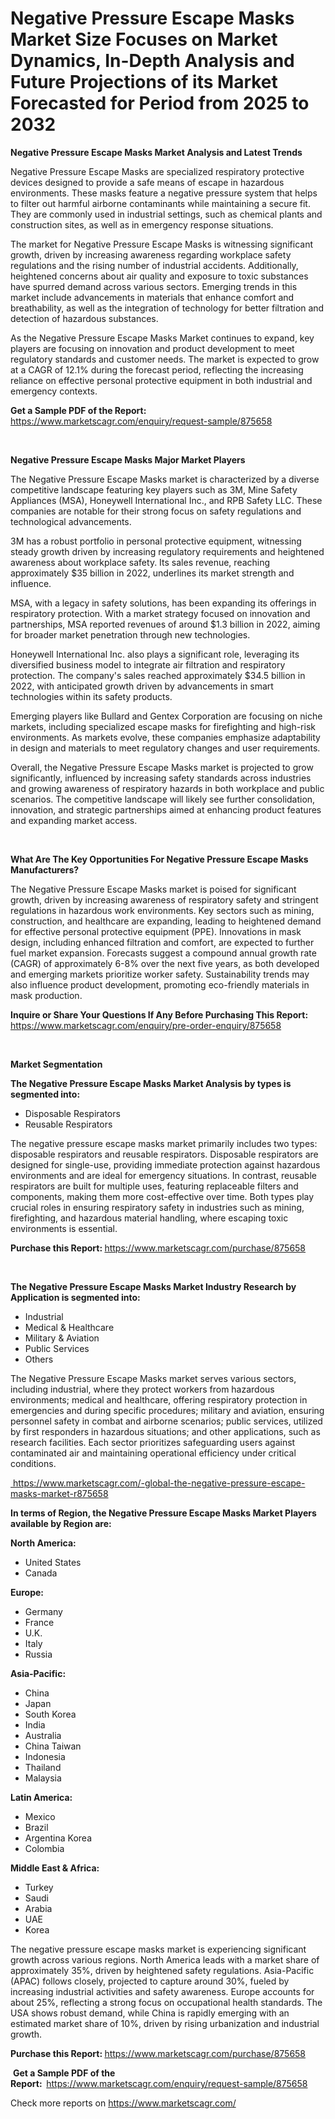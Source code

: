 <p><h1>Negative Pressure Escape Masks Market Size Focuses on Market Dynamics, In-Depth Analysis and Future Projections of its Market Forecasted for Period from 2025 to 2032</h1></p><p><strong>Negative Pressure Escape Masks Market Analysis and Latest Trends</strong></p>
<p><p>Negative Pressure Escape Masks are specialized respiratory protective devices designed to provide a safe means of escape in hazardous environments. These masks feature a negative pressure system that helps to filter out harmful airborne contaminants while maintaining a secure fit. They are commonly used in industrial settings, such as chemical plants and construction sites, as well as in emergency response situations.</p><p>The market for Negative Pressure Escape Masks is witnessing significant growth, driven by increasing awareness regarding workplace safety regulations and the rising number of industrial accidents. Additionally, heightened concerns about air quality and exposure to toxic substances have spurred demand across various sectors. Emerging trends in this market include advancements in materials that enhance comfort and breathability, as well as the integration of technology for better filtration and detection of hazardous substances.</p><p>As the Negative Pressure Escape Masks Market continues to expand, key players are focusing on innovation and product development to meet regulatory standards and customer needs. The market is expected to grow at a CAGR of 12.1% during the forecast period, reflecting the increasing reliance on effective personal protective equipment in both industrial and emergency contexts.</p></p>
<p><strong>Get a Sample PDF of the Report:&nbsp;</strong> <a href="https://www.marketscagr.com/enquiry/request-sample/875658?utm_campaign=3541&utm_medium=2&utm_source=Github&utm_content=ia&utm_term=21032025&utm_id=negative-pressure-escape-masks">https://www.marketscagr.com/enquiry/request-sample/875658</a></p>
<p>&nbsp;</p>
<p><strong>Negative Pressure Escape Masks Major Market Players</strong></p>
<p><p>The Negative Pressure Escape Masks market is characterized by a diverse competitive landscape featuring key players such as 3M, Mine Safety Appliances (MSA), Honeywell International Inc., and RPB Safety LLC. These companies are notable for their strong focus on safety regulations and technological advancements.</p><p>3M has a robust portfolio in personal protective equipment, witnessing steady growth driven by increasing regulatory requirements and heightened awareness about workplace safety. Its sales revenue, reaching approximately $35 billion in 2022, underlines its market strength and influence.</p><p>MSA, with a legacy in safety solutions, has been expanding its offerings in respiratory protection. With a market strategy focused on innovation and partnerships, MSA reported revenues of around $1.3 billion in 2022, aiming for broader market penetration through new technologies.</p><p>Honeywell International Inc. also plays a significant role, leveraging its diversified business model to integrate air filtration and respiratory protection. The company's sales reached approximately $34.5 billion in 2022, with anticipated growth driven by advancements in smart technologies within its safety products.</p><p>Emerging players like Bullard and Gentex Corporation are focusing on niche markets, including specialized escape masks for firefighting and high-risk environments. As markets evolve, these companies emphasize adaptability in design and materials to meet regulatory changes and user requirements.</p><p>Overall, the Negative Pressure Escape Masks market is projected to grow significantly, influenced by increasing safety standards across industries and growing awareness of respiratory hazards in both workplace and public scenarios. The competitive landscape will likely see further consolidation, innovation, and strategic partnerships aimed at enhancing product features and expanding market access.</p></p>
<p>&nbsp;</p>
<p><strong>What Are The Key Opportunities For Negative Pressure Escape Masks Manufacturers?</strong></p>
<p><p>The Negative Pressure Escape Masks market is poised for significant growth, driven by increasing awareness of respiratory safety and stringent regulations in hazardous work environments. Key sectors such as mining, construction, and healthcare are expanding, leading to heightened demand for effective personal protective equipment (PPE). Innovations in mask design, including enhanced filtration and comfort, are expected to further fuel market expansion. Forecasts suggest a compound annual growth rate (CAGR) of approximately 6-8% over the next five years, as both developed and emerging markets prioritize worker safety. Sustainability trends may also influence product development, promoting eco-friendly materials in mask production.</p></p>
<p><strong>Inquire or Share Your Questions If Any Before Purchasing This Report:</strong> <a href="https://www.marketscagr.com/enquiry/pre-order-enquiry/875658?utm_campaign=3541&utm_medium=2&utm_source=Github&utm_content=ia&utm_term=21032025&utm_id=negative-pressure-escape-masks">https://www.marketscagr.com/enquiry/pre-order-enquiry/875658</a></p>
<p>&nbsp;</p>
<p><strong>Market Segmentation</strong></p>
<p><strong>The Negative Pressure Escape Masks Market Analysis by types is segmented into:</strong></p>
<p><ul><li>Disposable Respirators</li><li>Reusable Respirators</li></ul></p>
<p><p>The negative pressure escape masks market primarily includes two types: disposable respirators and reusable respirators. Disposable respirators are designed for single-use, providing immediate protection against hazardous environments and are ideal for emergency situations. In contrast, reusable respirators are built for multiple uses, featuring replaceable filters and components, making them more cost-effective over time. Both types play crucial roles in ensuring respiratory safety in industries such as mining, firefighting, and hazardous material handling, where escaping toxic environments is essential.</p></p>
<p><strong>Purchase this Report:&nbsp;</strong><a href="https://www.marketscagr.com/purchase/875658?utm_campaign=3541&utm_medium=2&utm_source=Github&utm_content=ia&utm_term=21032025&utm_id=negative-pressure-escape-masks">https://www.marketscagr.com/purchase/875658</a></p>
<p>&nbsp;</p>
<p><strong>The Negative Pressure Escape Masks Market Industry Research by Application is segmented into:</strong></p>
<p><ul><li>Industrial</li><li>Medical & Healthcare</li><li>Military & Aviation</li><li>Public Services</li><li>Others</li></ul></p>
<p><p>The Negative Pressure Escape Masks market serves various sectors, including industrial, where they protect workers from hazardous environments; medical and healthcare, offering respiratory protection in emergencies and during specific procedures; military and aviation, ensuring personnel safety in combat and airborne scenarios; public services, utilized by first responders in hazardous situations; and other applications, such as research facilities. Each sector prioritizes safeguarding users against contaminated air and maintaining operational efficiency under critical conditions.</p></p>
<p><a href="https://www.marketscagr.com/-global-the-negative-pressure-escape-masks-market-r875658?utm_campaign=3541&utm_medium=2&utm_source=Github&utm_content=ia&utm_term=21032025&utm_id=negative-pressure-escape-masks">&nbsp;https://www.marketscagr.com/-global-the-negative-pressure-escape-masks-market-r875658</a></p>
<p><strong>In terms of Region, the Negative Pressure Escape Masks Market Players available by Region are:</strong></p>
<p>
    <p> <strong> North America: </strong>
        <ul>
            <li>United States</li>
            <li>Canada</li>
        </ul>
        </p> 
    <p> <strong> Europe: </strong>
        <ul>
            <li>Germany</li>
            <li>France</li>
            <li>U.K.</li>
            <li>Italy</li>
            <li>Russia</li>
        </ul>
        </p> 
    <p> <strong> Asia-Pacific: </strong>
        <ul>
            <li>China</li>
            <li>Japan</li>
            <li>South Korea</li>
            <li>India</li>
            <li>Australia</li>
            <li>China Taiwan</li>
            <li>Indonesia</li>
            <li>Thailand</li>
            <li>Malaysia</li>
        </ul>
        </p> 
    <p> <strong> Latin America: </strong>
        <ul>
            <li>Mexico</li>
            <li>Brazil</li>
            <li>Argentina Korea</li>
            <li>Colombia</li>
        </ul>
        </p> 
    <p> <strong> Middle East & Africa: </strong>
        <ul>
            <li>Turkey</li>
            <li>Saudi</li>
            <li>Arabia</li>
            <li>UAE</li>
            <li>Korea</li>
        </ul>
    </p>
    </p>
<p><p>The negative pressure escape masks market is experiencing significant growth across various regions. North America leads with a market share of approximately 35%, driven by heightened safety regulations. Asia-Pacific (APAC) follows closely, projected to capture around 30%, fueled by increasing industrial activities and safety awareness. Europe accounts for about 25%, reflecting a strong focus on occupational health standards. The USA shows robust demand, while China is rapidly emerging with an estimated market share of 10%, driven by rising urbanization and industrial growth.</p></p>
<p><strong>Purchase this Report: </strong><a href="https://www.marketscagr.com/purchase/875658?utm_campaign=3541&utm_medium=2&utm_source=Github&utm_content=ia&utm_term=21032025&utm_id=negative-pressure-escape-masks">https://www.marketscagr.com/purchase/875658</a></p>
<p>&nbsp;<strong>Get a Sample PDF of the Report:&nbsp;&nbsp;</strong><a href="https://www.marketscagr.com/enquiry/request-sample/875658?utm_campaign=3541&utm_medium=2&utm_source=Github&utm_content=ia&utm_term=21032025&utm_id=negative-pressure-escape-masks">https://www.marketscagr.com/enquiry/request-sample/875658</a></p>
<p><strong></strong></p>
<p>Check more reports on <a href="https://www.marketscagr.com/?utm_campaign=3541&utm_medium=2&utm_source=Github&utm_content=ia&utm_term=21032025&utm_id=negative-pressure-escape-masks">https://www.marketscagr.com/</a></p>